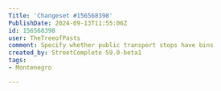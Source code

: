 ```yaml
---
Title: 'Changeset #156568398'
PublishDate: 2024-09-13T11:55:06Z
id: 156568398
user: TheTreeofPasts
comment: Specify whether public transport stops have bins
created_by: StreetComplete 59.0-beta1
tags:
- Montenegro

---
```

